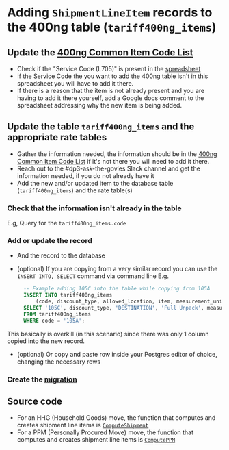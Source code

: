 # Adding `ShipmentLineItem` records to the 400ng table (`tariff400ng_items`)

## Update the [400ng Common Item Code List](https://docs.google.com/spreadsheets/d/1MSkrhLHH9tHGVGN7ELVLkdpg7XRTb3R3I1xd-ZEkCI4/edit#gid=1382174367)

* Check if the "Service Code (L705)" is present in the [spreadsheet](https://docs.google.com/spreadsheets/d/1MSkrhLHH9tHGVGN7ELVLkdpg7XRTb3R3I1xd-ZEkCI4/edit#gid=1382174367)
* If the Service Code the you want to add the 400ng table isn't in this spreadsheet you will have to add it there.
* If there is a reason that the item is not already present and you are having to add it there yourself, add a Google docs comment to the spreadsheet addressing why the new item is being added.

## Update the table `tariff400ng_items` and the appropriate rate tables

* Gather the information needed, the information should be in the [400ng Common Item Code List](https://docs.google.com/spreadsheets/d/1MSkrhLHH9tHGVGN7ELVLkdpg7XRTb3R3I1xd-ZEkCI4/edit#gid=1382174367) if it's not there you will need to add it there.
* Reach out to the #dp3-ask-the-govies Slack channel and get the information needed, if you do not already have it
* Add the new and/or updated item to the database table (`tariff400ng_items`) and the rate table(s)

### Check that the information isn't already in the table

E.g, Query for the `tariff400ng_items.code`

### Add or update the record

* And the record to the database
* (optional) If you are copying from a very similar record you can use the `INSERT INTO, SELECT` command via command line
  E.g.

  ```sql
    -- Example adding 105C into the table while copying from 105A
    INSERT INTO tariff400ng_items
        (code, discount_type, allowed_location, item, measurement_unit_1, created_at, updated_at)
    SELECT '105C', discount_type, 'DESTINATION', 'Full Unpack', measurement_unit_1, NOW(), NOW()
    FROM tariff400ng_items
    WHERE code = '105A';
   ```

This basically is overkill (in this scenario) since there was only 1 column copied into the new record.

* (optional) Or copy and paste row inside your Postgres editor of choice, changing the necessary rows

### Create the [migration](https://github.com/transcom/mymove/blob/master/docs/database.md#migrations)

## Source code

* For an HHG (Household Goods) move, the function that computes and creates shipment line items is [`ComputeShipment`](https://github.com/transcom/mymove/blob/master/pkg/rateengine/rateengine.go#L153)
* For a PPM (Personally Procured Move) move, the function that computes and creates shipment line items is [`ComputePPM`](https://github.com/transcom/mymove/blob/master/pkg/rateengine/rateengine.go#L73)
